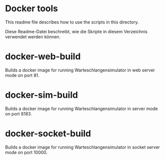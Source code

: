 # Docker tools

This readme file describes how to use the scripts in this directory.

Diese Readme-Datei beschreibt, wie die Skripte in diesem Verzeichnis verwendet werden können.



# docker-web-build

Builds a docker image for running Warteschlangensimulator
in web server mode on port 81.



# docker-sim-build

Builds a docker image for running Warteschlangensimulator
in server mode on port 8183.



# docker-socket-build

Builds a docker image for running Warteschlangensimulator
in socket server mode on port 10000.